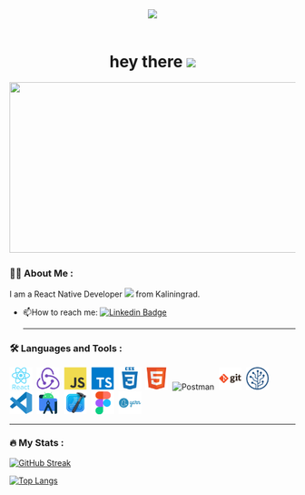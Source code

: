 <div align="center">
  <img src="https://media2.giphy.com/media/lNmCabLzPWUFpwbTTh/giphy.gif?cid=ecf05e47z447boa6q0omvw6jwf3akrpavxeer916gy27q4to&rid=giphy.gif&ct=g" width="150"/>
</div>
<div align="center">
<img src="https://komarev.com/ghpvc/?username=RomaVB23&style=flat-square&color=blue" alt=""/>
  <h1>
  hey there
  <img src="https://media.giphy.com/media/hvRJCLFzcasrR4ia7z/giphy.gif" width="30px"/>
</h1>
</div>
<div align="center">
  <img src="https://media4.giphy.com/media/26tn33aiTi1jkl6H6/giphy.gif?cid=ecf05e47tfs8lr3dt4ypqtey6lrwc9lu0ritd84uw6kq707r&rid=giphy.gif&ct=g" width="700" height="300"/>
  </div>
  

### :man_technologist: About Me :
        
I am a React Native Developer <img src="https://media.giphy.com/media/WUlplcMpOCEmTGBtBW/giphy.gif" width="30"> from Kaliningrad.

- :mailbox:How to reach me: [![Linkedin Badge](https://img.shields.io/badge/-roman-vasilev-blue?style=flat&logo=Linkedin&logoColor=white)](https://www.linkedin.com/in/roman-vasilev-15598a230/)


  
  ---

### :hammer_and_wrench: Languages and Tools :
  <div>
  <img src="https://github.com/devicons/devicon/blob/master/icons/react/react-original-wordmark.svg" title="React" alt="React" width="40" height="40"/>&nbsp;
  <img src="https://github.com/devicons/devicon/blob/master/icons/redux/redux-original.svg" title="Redux" alt="Redux " width="40" height="40"/>&nbsp;
  <img src="https://github.com/devicons/devicon/blob/master/icons/javascript/javascript-original.svg" title="JavaScript" alt="JavaScript" width="40" height="40"/>&nbsp;
  <img src="https://github.com/devicons/devicon/blob/master/icons/typescript/typescript-original.svg" title="TypeScript" alt="TypeScript" width="40" height="40"/>&nbsp;
  <img src="https://github.com/devicons/devicon/blob/master/icons/css3/css3-plain-wordmark.svg"  title="CSS3" alt="CSS" width="40" height="40"/>&nbsp;
  <img src="https://github.com/devicons/devicon/blob/master/icons/html5/html5-original.svg" title="HTML5" alt="HTML" width="40" height="40"/>&nbsp;
  <img src="https://camo.githubusercontent.com/93b32389bf746009ca2370de7fe06c3b5146f4c99d99df65994f9ced0ba41685/68747470733a2f2f7777772e766563746f726c6f676f2e7a6f6e652f6c6f676f732f676574706f73746d616e2f676574706f73746d616e2d69636f6e2e737667" title="Postman" alt="Postman" width="40" height="40"/>&nbsp;
  <img src="https://github.com/devicons/devicon/blob/master/icons/git/git-original-wordmark.svg" title="Git" alt="Git" width="40" height="40"/>&nbsp;
  <img src="https://github.com/devicons/devicon/blob/master/icons/sourcetree/sourcetree-original.svg" title="Sourcetree" alt="Sourcetree" width="40" height="40"/>&nbsp;
  <img src="https://github.com/devicons/devicon/blob/master/icons/vscode/vscode-original.svg" title="VScode" alt="VScode" width="40" height="40"/>&nbsp;
  <img src="https://github.com/devicons/devicon/blob/master/icons/androidstudio/androidstudio-original.svg" title="AndroidStudio" alt="AndroidStudio" width="40" height="40"/>&nbsp;
  <img src="https://github.com/devicons/devicon/blob/master/icons/xcode/xcode-original.svg" title="Xcode" alt="Xcode" width="40" height="40"/>&nbsp;
  <img src="https://github.com/devicons/devicon/blob/master/icons/figma/figma-original.svg" title="Figma" alt="Figma" width="40" height="40"/>&nbsp;
  <img src="https://github.com/devicons/devicon/blob/master/icons/yarn/yarn-original-wordmark.svg" title="Yarn" alt="Yarn" width="40" height="40"/>&nbsp;
</div>

---

### :fire: My Stats :        
[![GitHub Streak](http://github-readme-streak-stats.herokuapp.com?user=RomaVB23&theme=dark&background=000000)](https://git.io/streak-stats)


[![Top Langs](https://github-readme-stats.vercel.app/api/top-langs/?username=RomaVB23&layout=compact&theme=vision-friendly-dark)](https://github.com/anuraghazra/github-readme-stats)
